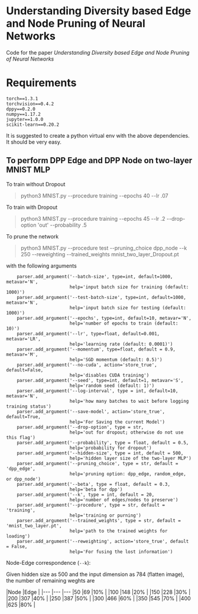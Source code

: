 # Understanding Diversity based Edge and Node Pruning of Neural Networks
Code for the paper *Understanding Diversity based Edge and Node Pruning of Neural Networks*

# Requirements
```
torch==1.3.1
torchvision==0.4.2
dppy==0.2.0
numpy==1.17.2
jupyter==1.0.0
scikit-learn==0.20.2
```
It is suggested to create a python virtual env with the above dependencies. It should be very easy.


## To perform DPP Edge and DPP Node on two-layer MNIST MLP

To train without Dropout
>python3 MNIST.py --procedure training --epochs 40 --lr .07

To train with Dropout
>python3 MNIST.py --procedure training --epochs 45 --lr .2 --drop-option 'out' --probability .5

To prune the network
>python3 MNIST.py --procedure test --pruning_choice dpp_node --k 250 --reweighting --trained_weights mnist_two_layer_Dropout.pt


with the following arguments
```	
	parser.add_argument('--batch-size', type=int, default=1000, metavar='N',
						help='input batch size for training (default: 1000)')
	parser.add_argument('--test-batch-size', type=int, default=1000, metavar='N',
						help='input batch size for testing (default: 1000)')
	parser.add_argument('--epochs', type=int, default=10, metavar='N',
						help='number of epochs to train (default: 10)')
	parser.add_argument('--lr', type=float, default=0.001, metavar='LR',
						help='learning rate (default: 0.0001)')
	parser.add_argument('--momentum', type=float, default = 0.9, metavar='M',
						help='SGD momentum (default: 0.5)')
	parser.add_argument('--no-cuda', action='store_true', default=False,
						help='disables CUDA training')
	parser.add_argument('--seed', type=int, default=1, metavar='S',
						help='random seed (default: 1)')
	parser.add_argument('--log-interval', type = int, default=10, metavar='N',
						help='how many batches to wait before logging training status')
	parser.add_argument('--save-model', action='store_true', default=True,
						help='For Saving the current Model')
	parser.add_argument('--drop-option', type = str,
						help='out for dropout; otherwise do not use this flag')
	parser.add_argument('--probability', type = float, default = 0.5, 
						help='probability for dropout')
	parser.add_argument('--hidden-size', type = int, default = 500,
						help='hidden layer size of the two-layer MLP')
	parser.add_argument('--pruning_choice', type = str, default = 'dpp_edge',
						help='pruning option: dpp_edge, random_edge, or dpp_node')
	parser.add_argument('--beta', type = float, default = 0.3,
						help='beta for dpp')
	parser.add_argument('--k', type = int, default = 20,
						help='number of edges/nodes to preserve')
	parser.add_argument('--procedure', type = str, default = 'training',
						help='training or purning')
	parser.add_argument('--trained_weights', type = str, default = 'mnist_two_layer.pt',
						help='path to the trained weights for loading')
	parser.add_argument('--reweighting', action='store_true', default = False,
						help='For fusing the lost information')
```

Node-Edge correspondence (`--k`):

Given hidden size as 500 and the input dimension as 784 (flatten image), the number of remaining weghts are

|Node   |Edge   |
|---	|---	|---
|50   	|69   	|10%   	|
|100 	|148 	|20%   	|
|150  	|228  	|30%   	|
|200	|307   	|40%   	|
|250	|387   	|50%   	|
|300	|466   	|60%   	|
|350	|545   	|70%   	|
|400	|625   	|80%   	|


